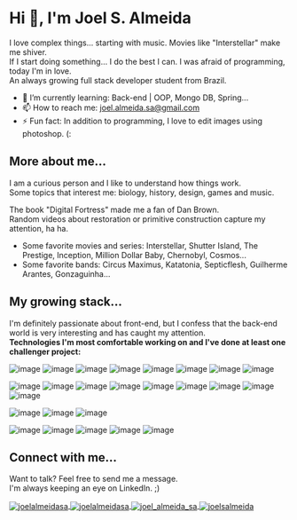 <h1>Hi 👋, I'm Joel S. Almeida</h1>

I love complex things... starting with music. Movies like "Interstellar" make me shiver. <br>
If I start doing something... I do the best I can. I was afraid of programming, today I'm in love. <br>
An always growing full stack developer student from Brazil. <br>

- 🌱 I’m currently learning: Back-end | OOP, Mongo DB, Spring...
- 📫 How to reach me: joel.almeida.sa@gmail.com
- ⚡ Fun fact: In addition to programming, I love to edit images using photoshop. (:

<h2 align="left">More about me...</h2>

I am a curious person and I like to understand how things work. <br>
Some topics that interest me: biology, history, design, games and music. <br>

The book "Digital Fortress" made me a fan of Dan Brown. <br>
Random videos about restoration or primitive construction capture my attention, ha ha.

- Some favorite movies and series: Interstellar, Shutter Island, The Prestige, Inception, Million Dollar Baby, Chernobyl, Cosmos... <br>
- Some favorite bands: Circus Maximus, Katatonia, Septicflesh, Guilherme Arantes, Gonzaguinha...

<h2 align="left">My growing stack...</h2>

I'm definitely passionate about front-end, but I confess that the back-end world is very interesting and has caught my attention. <br>
<b> Technologies I'm most comfortable working on and I've done at least one challenger project:</b>

<!-- Front-end -->

![image](https://img.shields.io/badge/TypeScript-007ACC?style=for-the-badge&logo=typescript&logoColor=white)
![image](https://img.shields.io/badge/React-20232A?style=for-the-badge&logo=react&logoColor=61DAFB)
![image](https://img.shields.io/badge/React_Router-CA4245?style=for-the-badge&logo=react-router&logoColor=white)
![image](https://img.shields.io/badge/Redux-593D88?style=for-the-badge&logo=redux&logoColor=white)
![image](https://img.shields.io/badge/next.js-000000?style=for-the-badge&logo=nextdotjs&logoColor=white)
![image](https://img.shields.io/badge/Sass-CC6699?style=for-the-badge&logo=sass&logoColor=white)
![image](https://img.shields.io/badge/styled--components-DB7093?style=for-the-badge&logo=styled-components&logoColor=white)
![image](https://img.shields.io/badge/-Storybook-FF4785?style=for-the-badge&logo=storybook&logoColor=white) <br>

<!-- Back-end -->

![image](https://img.shields.io/badge/Docker-2CA5E0?style=for-the-badge&logo=docker&logoColor=white)
![image](https://img.shields.io/badge/Node.js-339933?style=for-the-badge&logo=nodedotjs&logoColor=white)
![image](https://img.shields.io/badge/Express.js-000000?style=for-the-badge&logo=express&logoColor=white)
![image](https://img.shields.io/badge/nestjs-E0234E?style=for-the-badge&logo=nestjs&logoColor=white)
![image](https://img.shields.io/badge/MySQL-005C84?style=for-the-badge&logo=mysql&logoColor=white)
![image](https://img.shields.io/badge/MongoDB-4EA94B?style=for-the-badge&logo=mongodb&logoColor=white)
![image](https://img.shields.io/badge/Prisma-3982CE?style=for-the-badge&logo=Prisma&logoColor=white)
![image](https://img.shields.io/badge/Sequelize-52B0E7?style=for-the-badge&logo=Sequelize&logoColor=white)
![image](https://img.shields.io/badge/-GraphQL-E10098?style=for-the-badge&logo=graphql&logoColor=white) <br>

<!-- Testing -->

![image](https://img.shields.io/badge/Jest-C21325?style=for-the-badge&logo=jest&logoColor=white)
![image](https://img.shields.io/badge/Mocha-8D6748?style=for-the-badge&logo=Mocha&logoColor=white)
![image](https://img.shields.io/badge/chai-A30701?style=for-the-badge&logo=chai&logoColor=white) <br>

<!-- Tools -->

![image](https://img.shields.io/badge/Linux-FCC624?style=for-the-badge&logo=linux&logoColor=black)
![image](https://img.shields.io/badge/GIT-E44C30?style=for-the-badge&logo=git&logoColor=white)
![image](https://img.shields.io/badge/GitHub-100000?style=for-the-badge&logo=github&logoColor=white)
![image](https://img.shields.io/badge/Figma-F24E1E?style=for-the-badge&logo=figma&logoColor=white)
![image](https://img.shields.io/badge/Postman-FF6C37?style=for-the-badge&logo=Postman&logoColor=white)

<h2 align="left">Connect with me...</h2>

Want to talk? Feel free to send me a message. <br>
I'm always keeping an eye on LinkedIn. ;)

<a href="https://linkedin.com/in/joelalmeidasa" target="blank">
  <img align="center" src="https://img.shields.io/badge/LinkedIn-0077B5?style=for-the-badge&logo=linkedin&logoColor=white"
  alt="joelalmeidasa"/>
</a>
<a href="mailto:joel.almeida.sa@gmail.com" target="blank">
  <img align="center" src="https://img.shields.io/badge/Gmail-D14836?style=for-the-badge&logo=gmail&logoColor=white"
  alt="joelalmeidasa"/>
</a>
<a href="https://www.hackerrank.com/joel_almeida_sa" target="blank">
  <img align="center" src="https://img.shields.io/badge/-Hackerrank-2EC866?style=for-the-badge&logo=HackerRank&logoColor=white"
  alt="joel_almeida_sa"/>
</a>
<a href="https://codepen.io/joelsalmeida" target="blank">
  <img align="center" src="https://img.shields.io/badge/Codepen-000000?style=for-the-badge&logo=codepen&logoColor=white"
  alt="joelsalmeida"/>
</a>
